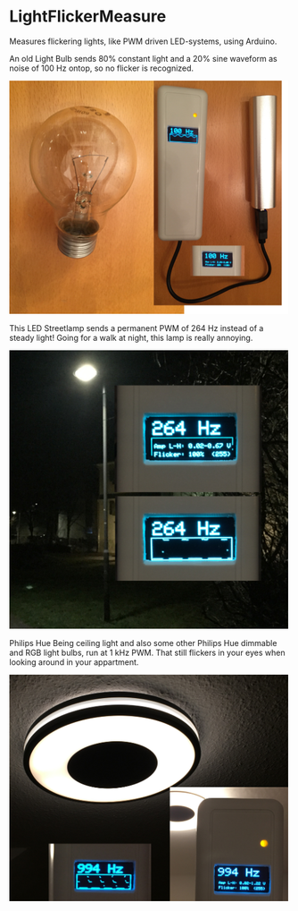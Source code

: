# LightFlickerMeasure
Measures flickering lights, like PWM driven LED-systems, using Arduino.

An old Light Bulb sends 80% constant light and a 20% sine waveform as noise of 100 Hz ontop, so no flicker is recognized.

<img src="doc/Old_Light_Bulb.jpg" width="500">

This LED Streetlamp sends a permanent PWM of 264 Hz instead of a steady light! Going for a walk at night, this lamp is really annoying.

<img src="doc/Streetlamp_264Hz.jpg" width="500">

Philips Hue Being ceiling light and also some other Philips Hue dimmable and RGB light bulbs, run at 1 kHz PWM. That still flickers in your eyes when looking around in your appartment.

<img src="doc/Philips_Hue_Being_1kHz.jpg" width="500">

